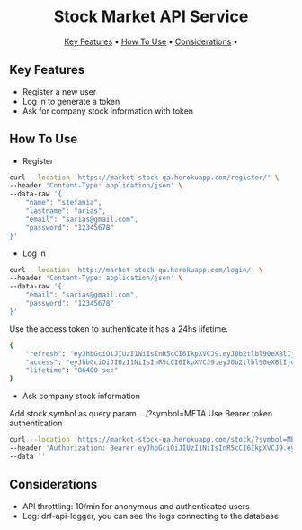 
<h1 align="center">
  Stock Market API Service
  <br>
</h1>


<p align="center">
  <a href="#key-features">Key Features</a> •
  <a href="#how-to-use">How To Use</a> •
    <a href="#considerations">Considerations</a> •
</p>


## Key Features

* Register a new user
* Log in to generate a token
* Ask for company stock information with token

## How To Use

- Register

```bash
curl --location 'https://market-stock-qa.herokuapp.com/register/' \
--header 'Content-Type: application/json' \
--data-raw '{
    "name": "stefania",
    "lastname": "arias",
    "email": "sarias@gmail.com",
    "password": "12345678"
}'
```

- Log in 

```bash
curl --location 'http://market-stock-qa.herokuapp.com/login/' \
--header 'Content-Type: application/json' \
--data-raw '{
    "email": "sarias@gmail.com",
    "password": "12345678"
}'
```

Use the access token to authenticate it has a 24hs lifetime.

```bash
{
    "refresh": "eyJhbGciOiJIUzI1NiIsInR5cCI6IkpXVCJ9.eyJ0b2tlbl90eXBlIjoicmVmcmVzaCIsImV4cCI6MTY3OTk1NjU2MiwiaWF0IjoxNjc5MzUxNzYyLCJqdGkiOiJlN2MzZjk0NWFlNjc0MjEzYjg2ODJmODk1NDM3MjhiMSIsInVzZXJfaWQiOjJ9.RJIv8lY8VuM5KkIZobkNX1pcJQtYjajWecOdFmnnd_c",
    "access": "eyJhbGciOiJIUzI1NiIsInR5cCI6IkpXVCJ9.eyJ0b2tlbl90eXBlIjoiYWNjZXNzIiwiZXhwIjoxNjc5NDM4MTYyLCJpYXQiOjE2NzkzNTE3NjIsImp0aSI6IjBmZDVhY2ZmMDJhOTQzNjViYmMzOGUxMmQ3MmZjN2QzIiwidXNlcl9pZCI6Mn0.KCcMHvdL_YbrJR2m6AeTxAb6YyVgoGOTjDtyFD4tAQo",
    "lifetime": "86400 sec"
}
```

- Ask company stock information

Add stock symbol as query param .../?symbol=META
Use Bearer token authentication

```bash
curl --location 'https://market-stock-qa.herokuapp.com/stock/?symbol=META' \
--header 'Authorization: Bearer eyJhbGciOiJIUzI1NiIsInR5cCI6IkpXVCJ9.eyJ0b2tlbl90eXBlIjoiYWNjZXNzIiwiZXhwIjoxNjc5NDM4MTYyLCJpYXQiOjE2NzkzNTE3NjIsImp0aSI6IjBmZDVhY2ZmMDJhOTQzNjViYmMzOGUxMmQ3MmZjN2QzIiwidXNlcl9pZCI6Mn0.KCcMHvdL_YbrJR2m6AeTxAb6YyVgoGOTjDtyFD4tAQo' \
--data ''
```

## Considerations

- API throttling: 10/min for anonymous and authenticated users
- Log: drf-api-logger, you can see the logs connecting to the database
